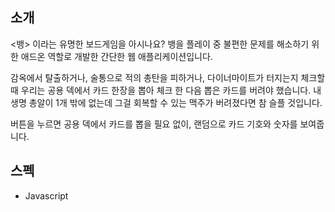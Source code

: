## 소개

<뱅> 이라는 유명한 보드게임을 아시나요? 뱅을 플레이 중 불편한 문제를 해소하기 위한 애드온 역할로 개발한 간단한 웹 애플리케이션입니다.

감옥에서 탈출하거나, 술통으로 적의 총탄을 피하거나, 다이너마이트가 터지는지 체크할 때 우리는 공용 덱에서 카드 한장을 뽑아 체크 한 다음 뽑은 카드를 버려야 했습니다. 내 생명 총알이 1개 밖에 없는데 그걸 회복할 수 있는 맥주가 버려졌다면 참 슬플 것입니다.

버튼을 누르면 공용 덱에서 카드를 뽑을 필요 없이, 랜덤으로 카드 기호와 숫자를 보여줍니다.

## 스펙

- Javascript